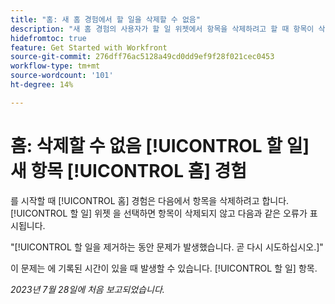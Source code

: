 ```yaml
---
title: "홈: 새 홈 경험에서 할 일을 삭제할 수 없음"
description: "새 홈 경험의 사용자가 할 일 위젯에서 항목을 삭제하려고 할 때 항목이 삭제되지 않고 오류가 표시됩니다."
hidefromtoc: true
feature: Get Started with Workfront
source-git-commit: 276dff76ac5128a49cd0dd9ef9f28f021cec0453
workflow-type: tm+mt
source-wordcount: '101'
ht-degree: 14%

---
```



# 홈: 삭제할 수 없음 [!UICONTROL 할 일] 새 항목 [!UICONTROL 홈] 경험

를 시작할 때 [!UICONTROL 홈] 경험은 다음에서 항목을 삭제하려고 합니다. [!UICONTROL 할 일] 위젯 을 선택하면 항목이 삭제되지 않고 다음과 같은 오류가 표시됩니다.

&quot;[!UICONTROL 할 일을 제거하는 동안 문제가 발생했습니다. 곧 다시 시도하십시오.]&quot;

이 문제는 에 기록된 시간이 있을 때 발생할 수 있습니다. [!UICONTROL 할 일] 항목.

_2023년 7월 28일에 처음 보고되었습니다._

